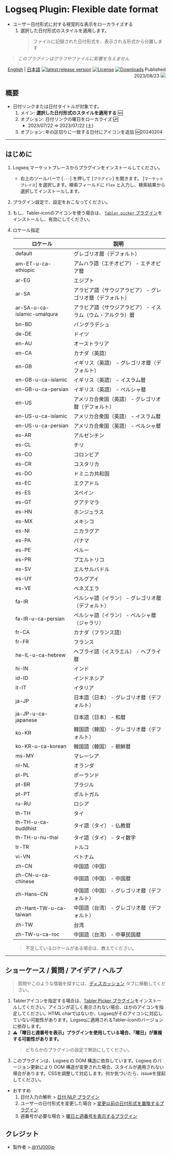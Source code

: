 # Logseq Plugin: Flexible date format

- ユーザー日付形式に対する視覚的な表示をローカライズする
  1. 選択した日付形式のスタイルを適用します。
     > ファイルに記録された日付形式を、表示される形式から分離します
> *このプラグインはグラフやファイルに影響を与えません*

<div align="right">

[English](https://github.com/YU000jp/logseq-plugin-flex-date-format) | [日本語](https://github.com/YU000jp/logseq-plugin-flex-date-format/blob/main/readme.ja.md) [![latest release version](https://img.shields.io/github/v/release/YU000jp/logseq-plugin-flex-date-format)](https://github.com/YU000jp/logseq-plugin-flex-date-format/releases)
[![License](https://img.shields.io/github/license/YU000jp/logseq-plugin-flex-date-format?color=blue)](https://github.com/YU000jp/logseq-plugin-flex-date-format/LICENSE)
[![Downloads](https://img.shields.io/github/downloads/YU000jp/logseq-plugin-flex-date-format/total.svg)](https://github.com/YU000jp/logseq-plugin-flex-date-format/releases)
 Published 2023/08/23 <a href="https://www.buymeacoffee.com/yu000japan"><img src="https://img.buymeacoffee.com/button-api/?text=Buy me a pizza&emoji=🍕&slug=yu000japan&button_colour=FFDD00&font_colour=000000&font_family=Poppins&outline_colour=000000&coffee_colour=ffffff" /></a>
 </div>

## 概要

- 日付リンクまたは日付タイトルが対象です。
  1. メイン: **選択した日付形式のスタイルを適用する** 🆕
  1. オプション: 日付リンクの曜日をローカライズ 🆙
     - 2023/07/22 => 2023/07/22 (土)
  1. オプション: 年の区切りに一致する日付にアイコンを追加 🆕20240204

---

## はじめに

1. Logseq マーケットプレースからプラグインをインストールしてください。
   - 右上のツールバーで [`---`] を押して [`プラグイン`] を開きます。 [`マーケットプレイス`] を選択します。検索フィールドに `Flex` と入力し、検索結果から選択してインストールします。
1. プラグイン設定で、設定をおこなってください。
1. もし、Tabler-iconのアイコンを使う場合は、 [`Tabler picker` プラグイン](https://github.com/yoyurec/logseq-tabler-picker)をインストールし、有効にしてください。
1. ロケール指定

    | ロケール                | 説明                                                 |
    |-----------------------|------------------------------------------------------|
    | default               | グレゴリオ暦（デフォルト）                              |
    | am-ET-u-ca-ethiopic   | アムハラ語（エチオピア） - エチオピア暦                  |
    | ar-EG                 | エジプト                                              |
    | ar-SA                 | アラビア語（サウジアラビア） - グレゴリオ暦（デフォルト）  |
    | ar-SA-u-ca-islamic-umalqura | アラビア語（サウジアラビア） - イスラム（ウム・アルクラ）暦 |
    | bn-BD                 | バングラデシュ                                          |
    | de-DE                 | ドイツ                                                |
    | en-AU                 | オーストラリア                                          |
    | en-CA                 | カナダ（英語）                                        |
    | en-GB                 | イギリス（英語） - グレゴリオ暦（デフォルト）              |
    | en-GB-u-ca-islamic   | イギリス（英語） - イスラム暦                           |
    | en-GB-u-ca-persian   | イギリス（英語） - ペルシャ暦                           |
    | en-US                 | アメリカ合衆国（英語） - グレゴリオ暦（デフォルト）        |
    | en-US-u-ca-islamic   | アメリカ合衆国（英語） - イスラム暦                     |
    | en-US-u-ca-persian   | アメリカ合衆国（英語） - ペルシャ暦                     |
    | es-AR                 | アルゼンチン                                           |
    | es-CL                 | チリ                                                 |
    | es-CO                 | コロンビア                                             |
    | es-CR                 | コスタリカ                                             |
    | es-DO                 | ドミニカ共和国                                         |
    | es-EC                 | エクアドル                                             |
    | es-ES                 | スペイン                                               |
    | es-GT                 | グアテマラ                                             |
    | es-HN                 | ホンジュラス                                             |
    | es-MX                 | メキシコ                                               |
    | es-NI                 | ニカラグア                                             |
    | es-PA                 | パナマ                                                 |
    | es-PE                 | ペルー                                                 |
    | es-PR                 | プエルトリコ                                             |
    | es-SV                 | エルサルバドル                                           |
    | es-UY                 | ウルグアイ                                             |
    | es-VE                 | ベネズエラ                                             |
    | fa-IR                 | ペルシャ語（イラン） - グレゴリオ暦（デフォルト）          |
    | fa-IR-u-ca-persian   | ペルシャ語（イラン） - ペルシャ暦（ジャラリ）               |
    | fr-CA                 | カナダ（フランス語）                                     |
    | fr-FR                 | フランス                                               |
    | he-IL-u-ca-hebrew    | ヘブライ語（イスラエル） - ヘブライ暦                      |
    | hi-IN                 | インド                                                 |
    | id-ID                 | インドネシア                                             |
    | it-IT                 | イタリア                                               |
    | ja-JP                 | 日本語（日本） - グレゴリオ暦（デフォルト）                |
    | ja-JP-u-ca-japanese   | 日本語（日本） - 和暦                                      |
    | ko-KR                 | 韓国語（韓国） - グレゴリオ暦（デフォルト）                |
    | ko-KR-u-ca-korean     | 韓国語（韓国） - 朝鮮暦                                    |
    | ms-MY                 | マレーシア                                               |
    | nl-NL                 | オランダ                                               |
    | pl-PL                 | ポーランド                                               |
    | pt-BR                 | ブラジル                                               |
    | pt-PT                 | ポルトガル                                               |
    | ru-RU                 | ロシア                                                 |
    | th-TH                 | タイ                                                   |
    | th-TH-u-ca-buddhist  | タイ語（タイ） - 仏教暦                                    |
    | th-TH-u-nu-thai      | タイ語（タイ） - タイ数字                                  |
    | tr-TR                 | トルコ                                                 |
    | vi-VN                 | ベトナム                                               |
    | zh-CN                 | 中国語（中国）                                           |
    | zh-CN-u-ca-chinese   | 中国語（中国） - 中国暦                                    |
    | zh-Hans-CN           | 中国語（中国） - グレゴリオ暦（デフォルト）                |
    | zh-Hant-TW-u-ca-taiwan| 中国語（台湾） - グレゴリオ暦（デフォルト）                |
    | zh-TW                 | 台湾                                                   |
    | zh-TW-u-ca-roc       | 中国語（台湾） - 中華民国暦                               |

   > 不足しているロケールがある場合は、教えてください。
---

## ショーケース / 質問 / アイデア / ヘルプ

> 質問やこのような情報を探すには、[ディスカッション](https://github.com/YU000jp/logseq-plugin-flex-date-format/discussions) タブに移動してください。

1. Tablerアイコンを指定する場合は、[Tabler Picker プラグイン](https://github.com/yoyurec/logseq-tabler-picker)をインストールしてください。アイコンが正しく表示されない場合、ほかのアイコンを指定してください。HTML charではないか、Logseqがそのアイコンに対応していない可能性があります。Logseqに適用されるTabler-iconのバージョンに依存します。
1. **⚠️「曜日と週番号を表示」プラグインを使用している場合、「曜日」が重複する可能性があります。**
   > どちらかのプラグインの設定で無効にしてください。
1. このプラグインは、Logseq の DOM 構造に依存しています。Logseq のバージョン更新により DOM 構造が変更された場合、スタイルが適用されない場合があります。CSSを調整して対応します。何か気づいたら、issueを提起してください。

- おすすめ
  1. 日付入力の解析 > [日付 NLP プラグイン](https://github.com/hkgnp/logseq-datenlp-plugin)
  1. ユーザーの日付形式を変更した場合 > [変更以前の日付形式を置換するプラグイン](https://github.com/YU000jp/logseq-plugin-legacy-date-format)
  1. 週番号が必要な場合 > [曜日と週番号を表示するプラグイン](https://github.com/YU000jp/logseq-plugin-show-weekday-and-week-number/)

## クレジット

- 製作者 > [@YU000jp](https://github.com/YU000jp)
